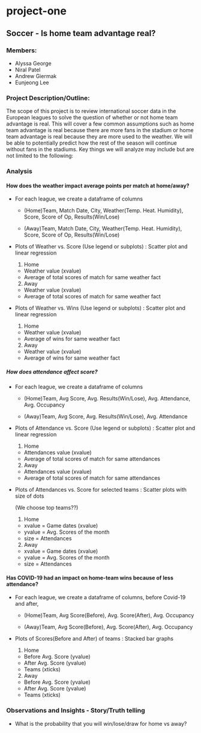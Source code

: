 # project-one

## Soccer - Is home team advantage real? 


### Members: 

* Alyssa George 
* Niral Patel 
* Andrew Giermak
* Eunjeong Lee 


### Project Description/Outline:

The scope of this project is to review international soccer data in the European leagues to solve the question of whether or not home team advantage is real. This will cover a few common assumptions such as home team advantage is real because there are more fans in the stadium or home team advantage is real because they are more used to the weather. We will be able to potentially predict how the rest of the season will continue without fans in the stadiums.
Key things we will analyze may include but are not limited to the following: 


### Analysis

#### How does the weather impact average points per match at home/away?

* For each league, we create a dataframe of columns

  - (Home)Team, Match Date, City, Weather(Temp. Heat. Humidity), Score, Score of Op, Results(Win/Lose)
  
  - (Away)Team, Match Date, City, Weather(Temp. Heat. Humidity), Score, Score of Op, Results(Win/Lose)

* Plots of Weather vs. Score (Use legend or subplots) : Scatter plot and linear regression

  1.  Home
  - Weather value (xvalue)
  - Average of total scores of match for same weather fact
  
  2. Away
  - Weather value (xvalue)
  - Average of total scores of match for same weather fact
  
* Plots of Weather vs. Wins (Use legend or subplots) : Scatter plot and linear regression

  1.  Home
  - Weather value (xvalue)
  - Average of wins for same weather fact
  
  2. Away
  - Weather value (xvalue)
  - Average of wins for same weather fact

##### How does attendance affect score?

* For each league, we create a dataframe of columns

  - (Home)Team, Avg Score, Avg. Results(Win/Lose), Avg. Attendance, Avg. Occupancy
  
  - (Away)Team, Avg Score, Avg. Results(Win/Lose), Avg. Attendance

* Plots of Attendance vs. Score (Use legend or subplots) : Scatter plot and linear regression

  1.  Home
  - Attendances value (xvalue)  
  - Average of total scores of match for same attendances

  2. Away
  - Attendances value (xvalue)
  - Average of total scores of match for same attendances
  
* Plots of Attendances vs. Score for selected teams : Scatter plots with size of dots

  (We choose top teams??)
  
  1.  Home
  - xvalue = Game dates (xvalue)  
  - yvalue = Avg. Scores of the month
  - size = Attendances

  2. Away
  - xvalue = Game dates (xvalue)  
  - yvalue = Avg. Scores of the month
  - size = Attendances

#### Has COVID-19 had an impact on home-team wins because of less attendance?

* For each league, we create a dataframe of columns, before Covid-19 and after,

  - (Home)Team, Avg Score(Before), Avg. Score(After), Avg. Occupancy
  
  - (Away)Team, Avg Score(Before), Avg. Score(After), Avg. Occupancy

* Plots of Scores(Before and After) of teams : Stacked bar graphs

  1.  Home
  - Before Avg. Score (yvalue) 
  - After Avg. Score (yvalue)  
  - Teams (xticks)
  
  2. Away
  - Before Avg. Score (yvalue) 
  - After Avg. Score (yvalue)  
  - Teams (xticks)


### Observations and Insights - Story/Truth telling

* What is the probability that you will win/lose/draw for home vs away?
